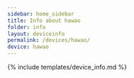 ```yaml
---
sidebar: home_sidebar
title: Info about hawao
folder: info
layout: deviceinfo
permalink: /devices/hawao/
device: hawao
---
```

{% include templates/device_info.md %}
